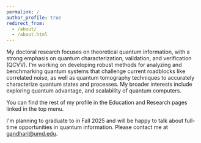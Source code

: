 ```yaml
---
permalink: /
author_profile: true
redirect_from:
  - /about/
  - /about.html
---
```


My doctoral research focuses on theoretical quantum information, with a strong emphasis on quantum characterization, validation, and verification (QCVV). I'm working on developing robust methods for analyzing and benchmarking quantum systems that challenge current roadblocks like correlated noise, as well as quantum tomography techniques to accurately characterize quantum states and processes. My broader interests include exploring quantum advantage, and scalability of quantum computers.

You can find the rest of my profile in the Education and Research pages linked in the top menu.

I'm planning to graduate to in Fall 2025 and will be happy to talk about full-time opportunities in quantum information. Please contact me at [gandhari@umd.edu](mailto:gandhari@umd.edu).
